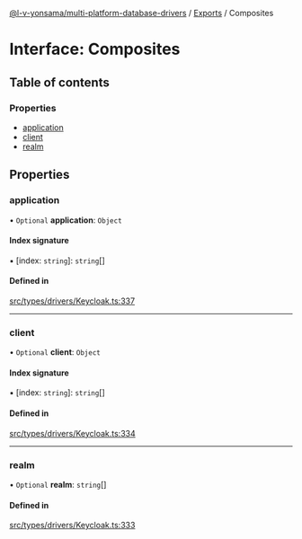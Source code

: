 [@l-v-yonsama/multi-platform-database-drivers](../README.md) / [Exports](../modules.md) / Composites

# Interface: Composites

## Table of contents

### Properties

- [application](Composites.md#application)
- [client](Composites.md#client)
- [realm](Composites.md#realm)

## Properties

### application

• `Optional` **application**: `Object`

#### Index signature

▪ [index: `string`]: `string`[]

#### Defined in

[src/types/drivers/Keycloak.ts:337](https://github.com/l-v-yonsama/db-drivers/blob/ff3b0581f5841dda18f6a0ada180c92e939b8f3c/src/types/drivers/Keycloak.ts#L337)

___

### client

• `Optional` **client**: `Object`

#### Index signature

▪ [index: `string`]: `string`[]

#### Defined in

[src/types/drivers/Keycloak.ts:334](https://github.com/l-v-yonsama/db-drivers/blob/ff3b0581f5841dda18f6a0ada180c92e939b8f3c/src/types/drivers/Keycloak.ts#L334)

___

### realm

• `Optional` **realm**: `string`[]

#### Defined in

[src/types/drivers/Keycloak.ts:333](https://github.com/l-v-yonsama/db-drivers/blob/ff3b0581f5841dda18f6a0ada180c92e939b8f3c/src/types/drivers/Keycloak.ts#L333)

